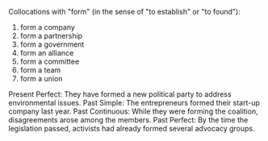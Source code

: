 Collocations with "form" (in the sense of "to establish" or "to found"):

1. form a company
2. form a partnership
3. form a government
4. form an alliance
5. form a committee
6. form a team
7. form a union

Present Perfect: They have formed a new political party to address environmental issues.
Past Simple: The entrepreneurs formed their start-up company last year.
Past Continuous: While they were forming the coalition, disagreements arose among the members.
Past Perfect: By the time the legislation passed, activists had already formed several advocacy groups.